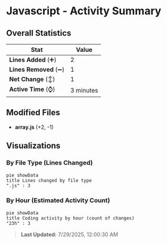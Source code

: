 # Javascript - Activity Summary 

## Overall Statistics

| Stat                   | Value                                                             |
| ---------------------- | ----------------------------------------------------------------- |
| **Lines Added** (➕)   | 2                                          |
| **Lines Removed** (➖) | 1                                        |
| **Net Change** (↕)    | 1                |
| **Active Time** (⌚)   | 3 minutes |


## Modified Files
- **array.js** (+2, -1)

## Visualizations

### By File Type (Lines Changed)

```mermaid
pie showData
title Lines changed by file type
".js" : 3
```

### By Hour (Estimated Activity Count)

```mermaid
pie showData
title Coding activity by hour (count of changes)
"23h" : 3
```


> **Last Updated:** 7/29/2025, 12:00:30 AM